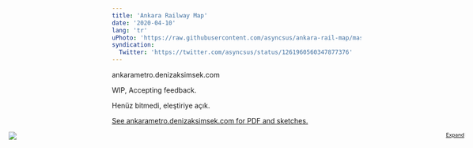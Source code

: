 ```yaml
---
title: 'Ankara Railway Map'
date: '2020-04-10'
lang: 'tr'
uPhoto: 'https://raw.githubusercontent.com/asyncsus/ankara-rail-map/master/metro4.svg'
syndication:
  Twitter: 'https://twitter.com/asyncsus/status/1261960560347877376'
---
```


ankarametro.denizaksimsek.com

WIP, Accepting feedback.

Henüz bitmedi, eleştiriye açık.

<!-- endexcerpt -->

<ins>

See ankarametro.denizaksimsek.com for PDF and sketches.

</ins>

<figure style="width:96vw;margin-left:50%;transform:translateX(-50%);max-height:none;">
<a href="https://ankarametro.denizaksimsek.com/metro6.svg" style="font-size:.75em; float: right">Expand</a>
<object type="image/svg+xml" data="https://ankarametro.denizaksimsek.com/metro6.svg" style="width: 100%; background: white;"><img src="https://ankarametro.denizaksimsek.com/metro6.svg"></object>
</figure>

